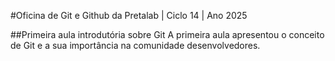 #Oficina de Git e Github da Pretalab | Ciclo 14 | Ano 2025

##Primeira aula introdutória sobre Git
A primeira aula apresentou o conceito de Git e a sua importância na comunidade desenvolvedores.